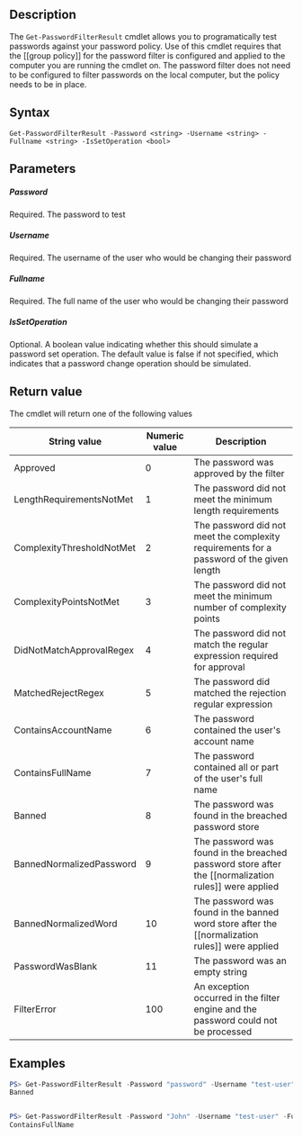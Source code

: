 ## Description
The ```Get-PasswordFilterResult``` cmdlet allows you to programatically test passwords against your password policy. Use of this cmdlet requires that the [[group policy]] for the password filter is configured and applied to the computer you are running the cmdlet on. The password filter does not need to be configured to filter passwords on the local computer, but the policy needs to be in place.

## Syntax
```
Get-PasswordFilterResult -Password <string> -Username <string> -Fullname <string> -IsSetOperation <bool>
```
## Parameters
##### Password
Required. The password to test
##### Username
Required. The username of the user who would be changing their password
##### Fullname
Required. The full name of the user who would be changing their password
##### IsSetOperation
Optional. A boolean value indicating whether this should simulate a password set operation. The default value is false if not specified, which indicates that a password change operation should be simulated.

## Return value
The cmdlet will return one of the following values

| String value | Numeric value | Description |
| --- | --- | --- |
| Approved | 0 | The password was approved by the filter |
| LengthRequirementsNotMet | 1 | The password did not meet the minimum length requirements |
| ComplexityThresholdNotMet | 2 | The password did not meet the complexity requirements for a password of the given length |
| ComplexityPointsNotMet | 3 | The password did not meet the minimum number of complexity points |
| DidNotMatchApprovalRegex | 4 | The password did not match the regular expression required for approval |
| MatchedRejectRegex | 5 | The password did matched the rejection regular expression |
| ContainsAccountName | 6 | The password contained the user's account name |
| ContainsFullName | 7 | The password contained all or part of the user's full name |
| Banned | 8 | The password was found in the breached password store |
| BannedNormalizedPassword | 9 | The password was found in the breached password store after the [[normalization rules]] were applied |
| BannedNormalizedWord | 10 | The password was found in the banned word store after the [[normalization rules]] were applied |
| PasswordWasBlank | 11 | The password was an empty string |
| FilterError | 100 | An exception occurred in the filter engine and the password could not be processed |

## Examples
```powershell
PS> Get-PasswordFilterResult -Password "password" -Username "test-user" -Fullname "John Test"
Banned


PS> Get-PasswordFilterResult -Password "John" -Username "test-user" -Fullname "John Test"
ContainsFullName
```
